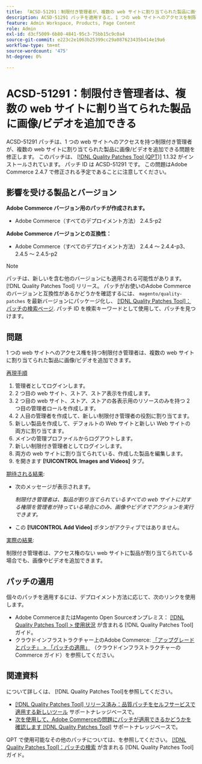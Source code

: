 ```yaml
---
title: 「ACSD-51291：制限付き管理者が、複数の web サイトに割り当てられた製品に画像/ビデオを追加できる」
description: ACSD-51291 パッチを適用すると、1 つの web サイトへのアクセスを制限された管理者が、複数の web サイトに割り当てられた製品に画像/ビデオを追加できるAdobe Commerceの問題を修正できます。
feature: Admin Workspace, Products, Page Content
role: Admin
exl-id: d3cf5009-6b80-4841-95c3-75bb15c9c0a4
source-git-commit: e223c2e1063b25399cc29a087623435b414e19a6
workflow-type: tm+mt
source-wordcount: '475'
ht-degree: 0%

---
```


# ACSD-51291：制限付き管理者は、複数の web サイトに割り当てられた製品に画像/ビデオを追加できる

ACSD-51291 パッチは、1 つの web サイトへのアクセスを持つ制限付き管理者が、複数の web サイトに割り当てられた製品に画像/ビデオを追加できる問題を修正します。 このパッチは、 [[!DNL Quality Patches Tool (QPT)]](/help/announcements/adobe-commerce-announcements/magento-quality-patches-released-new-tool-to-self-serve-quality-patches.md) 1.1.32 がインストールされています。 パッチ ID は ACSD-51291 です。 この問題はAdobe Commerce 2.4.7 で修正される予定であることに注意してください。

## 影響を受ける製品とバージョン

**Adobe Commerce バージョン用のパッチが作成されます。**

* Adobe Commerce（すべてのデプロイメント方法） 2.4.5-p2

**Adobe Commerce バージョンとの互換性：**

* Adobe Commerce（すべてのデプロイメント方法） 2.4.4 ～ 2.4.4-p3、2.4.5 ～ 2.4.5-p2

>[!NOTE]
>
>パッチは、新しいを含む他のバージョンにも適用される可能性があります。 [!DNL Quality Patches Tool] リリース。 パッチがお使いのAdobe Commerceのバージョンと互換性があるかどうかを確認するには、 `magento/quality-patches` を最新バージョンにパッケージ化し、 [[!DNL Quality Patches Tool]：パッチの検索ページ](https://experienceleague.adobe.com/tools/commerce-quality-patches/index.html). パッチ ID を検索キーワードとして使用して、パッチを見つけます。

## 問題

1 つの web サイトへのアクセス権を持つ制限付き管理者は、複数の web サイトに割り当てられた製品に画像/ビデオを追加できます。

<u>再現手順</u>

1. 管理者としてログインします。
1. 2 つ目の web サイト、ストア、ストア表示を作成します。
1. 2 つ目の web サイト、ストア、ストアの各表示用のリソースのみを持つ 2 つ目の管理者ロールを作成します。
1. 2 人目の管理者を作成して、新しい制限付き管理者の役割に割り当てます。
1. 新しい製品を作成して、デフォルトの Web サイトと新しい Web サイトの両方に割り当てます。
1. メインの管理プロファイルからログアウトします。
1. 新しい制限付き管理者としてログインします。
1. 両方の web サイトに割り当てられている、作成した製品を編集します。
1. を開きます **[!UICONTROL Images and Videos]** タブ。

<u>期待される結果</u>:

* 次のメッセージが表示されます。

  *制限付き管理者は、製品が割り当てられているすべての web サイトに対する権限を管理者が持っている場合にのみ、画像やビデオでアクションを実行できます。*

* この **[!UICONTROL Add Video]** ボタンがアクティブではありません。

<u>実際の結果</u>:

制限付き管理者は、アクセス権のない web サイトに製品が割り当てられている場合でも、画像やビデオを追加できます。

## パッチの適用

個々のパッチを適用するには、デプロイメント方法に応じて、次のリンクを使用します。

* Adobe CommerceまたはMagento Open Sourceオンプレミス： [[!DNL Quality Patches Tool] > 使用状況](https://experienceleague.adobe.com/docs/commerce-operations/tools/quality-patches-tool/usage.html) が含まれる [!DNL Quality Patches Tool] ガイド。
* クラウドインフラストラクチャー上のAdobe Commerce: [「アップグレードとパッチ」 > 「パッチの適用」](https://experienceleague.adobe.com/docs/commerce-cloud-service/user-guide/develop/upgrade/apply-patches.html) （クラウドインフラストラクチャーのCommerce ガイド）を参照してください。

## 関連資料

について詳しくは、 [!DNL Quality Patches Tool]を参照してください。

* [[!DNL Quality Patches Tool] リリース済み：品質パッチをセルフサービスで適用する新しいツール](/help/announcements/adobe-commerce-announcements/magento-quality-patches-released-new-tool-to-self-serve-quality-patches.md) サポートナレッジベースで。
* [次を使用して、Adobe Commerceの問題にパッチが適用できるかどうかを確認します [!DNL Quality Patches Tool]](/help/support-tools/patches-available-in-qpt-tool/check-patch-for-magento-issue-with-magento-quality-patches.md) サポートナレッジベースで。

QPT で使用可能なその他のパッチについては、を参照してください。 [[!DNL Quality Patches Tool]：パッチの検索](https://experienceleague.adobe.com/tools/commerce-quality-patches/index.html) が含まれる [!DNL Quality Patches Tool] ガイド。

